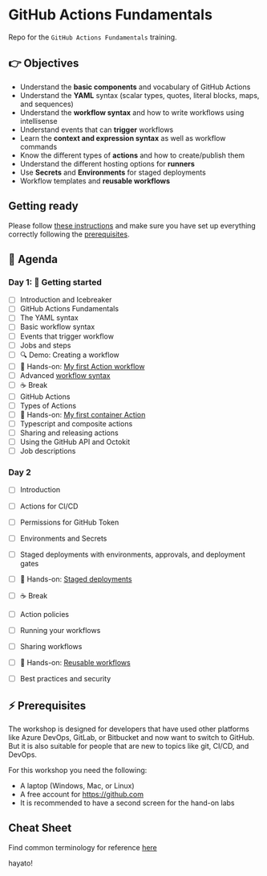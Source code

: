 # GitHub Actions Fundamentals

Repo for the `GitHub Actions Fundamentals` training.

## 👉 Objectives

- Understand the __basic components__ and vocabulary of GitHub Actions
- Understand the __YAML__ syntax (scalar types, quotes, literal blocks, maps, and sequences)
- Understand the __workflow syntax__ and how to write workflows using intellisense
- Understand events that can __trigger__ workflows
- Learn the __context and expression syntax__ as well as workflow commands
- Know the different types of __actions__ and how to create/publish them
- Understand the different hosting options for __runners__
- Use __Secrets__ and __Environments__ for staged deployments
- Workflow templates and __reusable workflows__

## Getting ready

Please follow [these instructions](GettingReady.md) and make sure you have set up everything correctly following the [prerequisites](#-prerequisites).

## 📆 Agenda

### Day 1: 🚀 Getting started

- [ ] Introduction and Icebreaker
- [ ] GitHub Actions Fundamentals
- [ ] The YAML syntax
- [ ] Basic workflow syntax
- [ ] Events that trigger workflow
- [ ] Jobs and steps
- [ ] :mag: Demo: Creating a workflow
- [ ] 🔨 Hands-on: [My first Action workflow](hol/01-My-first-workflow.md)
- [ ] Advanced [workflow syntax](https://docs.github.com/en/actions/using-workflows/workflow-syntax-for-github-actions)
- [ ] :coffee: Break
- [ ] GitHub Actions
- [ ] Types of Actions
- [ ] 🔨 Hands-on: [My first container Action](hol/02-My-first-action.md)
- [ ] Typescript and composite actions
- [ ] Sharing and releasing actions
- [ ] Using the GitHub API and Octokit
- [ ] Job descriptions

### Day 2
- [ ] Introduction
- [ ] Actions for CI/CD
- [ ] Permissions for GitHub Token
- [ ] Environments and Secrets
- [ ] Staged deployments with environments, approvals, and deployment gates
- [ ] 🔨 Hands-on: [Staged deployments](hol/03-Staged-deployments.md)
- [ ] :coffee: Break
- [ ] Action policies
- [ ] Running your workflows
- [ ] Sharing workflows
- [ ] 🔨 Hands-on: [Reusable workflows](hol/04-Reusable-workflows.md)
- [ ] Best practices and security


## ⚡ Prerequisites

The workshop is designed for developers that have used other platforms like Azure DevOps, GitLab, or Bitbucket and now want to switch to GitHub. But it is also suitable for people that are new to topics like git, CI/CD, and DevOps.

For this workshop you need the following:

- A laptop (Windows, Mac, or Linux)
- A free account for https://github.com
- It is recommended to have a second screen for the hand-on labs

## Cheat Sheet
Find common terminology for reference [here](./CheatSheet.md)

hayato!

